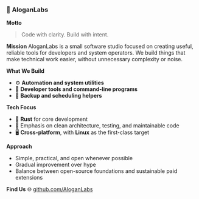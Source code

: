 ### 🧠 **AloganLabs**

**Motto**

> Code with clarity. Build with intent.

**Mission**
AloganLabs is a small software studio focused on creating useful, reliable tools for developers and system operators.
We build things that make technical work easier, without unnecessary complexity or noise.

**What We Build**

* ⚙️ **Automation and system utilities**
* 🧰 **Developer tools and command-line programs**
* 🔁 **Backup and scheduling helpers**

**Tech Focus**

* 🦀 **Rust** for core development
* 🧪 Emphasis on clean architecture, testing, and maintainable code
* 🖥️ **Cross-platform**, with **Linux** as the first-class target

**Approach**

* Simple, practical, and open whenever possible
* Gradual improvement over hype
* Balance between open-source foundations and sustainable paid extensions

**Find Us**
🌐 [github.com/AloganLabs](https://github.com/AloganLabs)
